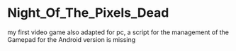 # Night_Of_The_Pixels_Dead
my first video game also adapted for pc, a script for the management of the Gamepad for the Android version is missing
